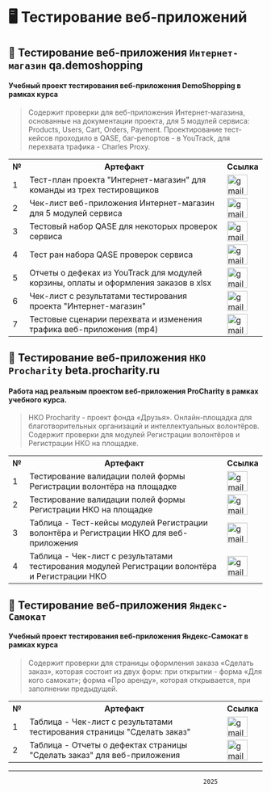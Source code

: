 # 🖥 Тестирование веб-приложений

## 👾 Тестирование веб-приложения `Интернет-магазин` qa.demoshopping

#### Учебный проект тестирования веб-приложения **DemoShopping** в рамках курса
> Содержит проверки для веб-приложения Интернет-магазина, основанные на документации проекта, для 5 модулей сервиса: Products, Users, Cart, Orders, Payment. Проектирование тест-кейсов проходило в QASE, баг-репортов - в YouTrack, для перехвата трафика - Charles Proxy.

<table>
      <tr>
        <th>№</th>
        <th>Артефакт</th>
        <th>Ссылка</th>
      </tr>
      <tr>
        <td>1</td>
        <td>Тест-план проекта "Интернет-магазин" для команды из трех тестировщиков</td>
        <td><a href= "https://docs.google.com/spreadsheets/d/1fLCxsxMRQiKSxqOTtN-SRcdkqOxwtqm4zCaa4aNQCac/edit?usp=sharing"><img title="publiclink" src="https://img.icons8.com/?size=100&id=80410&format=png&color=000000" width="40" height="40" alt="gmail"/></a></td>
      </tr>
      <tr>
        <td>2</td>
        <td>Чек-лист веб-приложения Интернет-магазин для 5 модулей сервиса</td>
        <td><a href= "https://docs.google.com/spreadsheets/d/1kCe8R6Stnu9Z0nSQJ57_isjIQsAPydTyQSAtu2KIxo8/edit?usp=sharing"><img title="publiclink" src="https://img.icons8.com/?size=100&id=80410&format=png&color=000000" width="40" height="40" alt="gmail"/></a></td>
      </tr>
      <tr>
        <td>3</td>
        <td>Тестовый набор QASE для некоторых проверок сервиса</td>
        <td><a href= "https://github.com/Morrhat/web/blob/main/G9-2025-01-05.pdf"><img title="publiclink" src="https://img.icons8.com/?size=100&id=80410&format=png&color=000000" width="40" height="40" alt="gmail"/></a></td>
      </tr>
      <tr>
        <td>4</td>
        <td>Тест ран набора QASE проверок сервиса</td>
        <td><a href= "https://github.com/Morrhat/web/blob/main/G9-Express%2Brun%2B2025_01_08.pdf"><img title="publiclink" src="https://img.icons8.com/?size=100&id=80410&format=png&color=000000" width="40" height="40" alt="gmail"/></a></td>
      </tr>
      <tr>
        <td>5</td>
        <td>Отчеты о дефеках из YouTrack для модулей корзины, оплаты и оформления заказов в xlsx</td>
        <td><a href= "https://github.com/Morrhat/web/blob/main/%D0%97%D0%B0%D0%B4%D0%B0%D1%87%D0%B8_YouTrack_Rusau.xlsx"><img title="publiclink" src="https://img.icons8.com/?size=100&id=80410&format=png&color=000000" width="40" height="40" alt="gmail"/></a></td>
      </tr>
      <tr>
        <td>6</td>
        <td>Чек-лист с результатами тестирования проекта "Интернет-магазин"</td>
        <td><a href= "https://docs.google.com/spreadsheets/d/18l5tzcTXx5vCnwStmxb1-Kq5Eze2o4cE-MwqgZxwc3k/edit?usp=sharing"><img title="publiclink" src="https://img.icons8.com/?size=100&id=80410&format=png&color=000000" width="40" height="40" alt="gmail"/></a></td>
      </tr>
      <tr>
        <td>7</td>
        <td>Тестовые сценарии перехвата и изменения трафика веб-приложения (mp4)</td>
        <td><a href= "https://github.com/Morrhat/web/blob/main/Task_sniffer_PC.mp4"><img title="publiclink" src="https://img.icons8.com/?size=100&id=80410&format=png&color=000000" width="40" height="40" alt="gmail"/></a></td>
      </tr>
</table>


## 👾 Тестирование веб-приложения `НКО Procharity` beta.procharity.ru

#### Работа над реальным проектом веб-приложения **ProCharity** в рамках учебного курса.
> НКО Procharity - проект фонда «Друзья». Онлайн-площадка для благотворительных организаций и интеллектуальных волонтёров. Содержит проверки для модулей Регистрации волонтёров и Регистрации НКО на площадке.

<table>
      <tr>
        <th>№</th>
        <th>Артефакт</th>
        <th>Ссылка</th>
      </tr>
      <tr>
        <td>1</td>
        <td>Тестирование валидации полей формы Регистрации волонтёра на площадке</td>
        <td><a href= "https://docs.google.com/spreadsheets/d/15JjMqXd5ZMLXOktcDsDyiAp6cWUD2zMQqgDi3MGIHrs/edit?usp=sharing"><img title="publiclink" src="https://img.icons8.com/?size=100&id=80410&format=png&color=000000" width="40" height="40" alt="gmail"/></a></td>
      </tr>
      <tr>
        <td>2</td>
        <td>Тестирование валидации полей формы Регистрации НКО на площадке</td>
        <td><a href= "https://docs.google.com/spreadsheets/d/1v8rmzvAlFTD0xHYVpVL4RVhQgL_llZcSlHF_yfKCDSU/edit?usp=sharing"><img title="publiclink" src="https://img.icons8.com/?size=100&id=80410&format=png&color=000000" width="40" height="40" alt="gmail"/></a></td>
      </tr>
      <tr>
        <td>3</td>
        <td>Таблица - Тест-кейсы модулей Регистрации волонтёра и Регистрации НКО для веб-приложения</td>
        <td><a href= "https://docs.google.com/spreadsheets/d/1a6wre7UyspTDRc1vnrcoITgjUqhqSA9xehMmOJBGX2o/edit?usp=sharing"><img title="publiclink" src="https://img.icons8.com/?size=100&id=80410&format=png&color=000000" width="40" height="40" alt="gmail"/></a></td>
      </tr>
      <tr>
        <td>4</td>
        <td>Таблица - Чек-лист с результатами тестирования модулей Регистрации волонтёра и Регистрации НКО</td>
        <td><a href= "https://docs.google.com/spreadsheets/d/1a6wre7UyspTDRc1vnrcoITgjUqhqSA9xehMmOJBGX2o/edit?usp=sharing"><img title="publiclink" src="https://img.icons8.com/?size=100&id=80410&format=png&color=000000" width="40" height="40" alt="gmail"/></a></td>
      </tr>
</table>





## 👾 Тестирование веб-приложения `Яндекс-Самокат`
#### Учебный проект тестирования веб-приложения **Яндекс-Самокат** в рамках курса
> Содержит проверки для страницы оформления заказа «Сделать заказ», которая состоит из двух форм: при открытии - форма «Для кого самокат»; форма «Про аренду», которая открывается, при заполнении предыдущей.


<table>
      <tr>
        <th>№</th>
        <th>Артефакт</th>
        <th>Ссылка</th>
      </tr>
      <tr>
        <td>1</td>
        <td>Таблица - Чек-лист с результатами тестирования страницы "Сделать заказ"</td>
        <td><a href= "https://docs.google.com/spreadsheets/d/1wMVYlpDSwAya3b6O61z3pG241K8cF3K0VQfLX8paH-g/edit?usp=sharing"><img title="publiclink" src="https://img.icons8.com/?size=100&id=80410&format=png&color=000000" width="40" height="40" alt="gmail"/></a></td>
      </tr>
      <tr>
        <td>2</td>
        <td>Таблица - Отчеты о дефектах страницы "Сделать заказ" для веб-приложения</td>
        <td><a href= "https://docs.google.com/spreadsheets/d/1fhPKMJjQgY6mX4ZAQjLw6SRaREw1qmcZLA34JQgeUvU/edit?usp=sharing"><img title="publiclink" src="https://img.icons8.com/?size=100&id=80410&format=png&color=000000" width="40" height="40" alt="gmail"/></a></td>
      </tr>
</table>

---
                                                          2025




